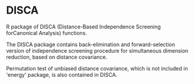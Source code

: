 # DISCA
R package of DISCA (Distance-Based Independence Screening forCanonical Analysis) functions.

The DISCA package contains back-elimination and forward-selection version of independence screening procedure for simultaneous dimension reduction, based on distance covariance.

Permutation test of unbiased distance covariance, which is not included in 'energy' package, is also contained in DISCA.
